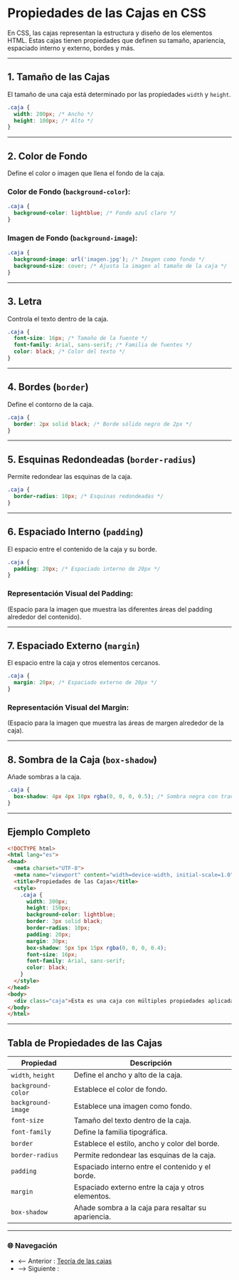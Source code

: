 # **Propiedades de las Cajas en CSS**

En CSS, las cajas representan la estructura y diseño de los elementos HTML. Estas cajas tienen propiedades que definen su tamaño, apariencia, espaciado interno y externo, bordes y más.

---

## **1. Tamaño de las Cajas**

El tamaño de una caja está determinado por las propiedades `width` y `height`.

```css
.caja {
  width: 200px; /* Ancho */
  height: 100px; /* Alto */
}
```

---

## **2. Color de Fondo**

Define el color o imagen que llena el fondo de la caja.

### **Color de Fondo (`background-color`):**

```css
.caja {
  background-color: lightblue; /* Fondo azul claro */
}
```

### **Imagen de Fondo (`background-image`):**

```css
.caja {
  background-image: url('imagen.jpg'); /* Imagen como fondo */
  background-size: cover; /* Ajusta la imagen al tamaño de la caja */
}
```

---

## **3. Letra**

Controla el texto dentro de la caja.

```css
.caja {
  font-size: 16px; /* Tamaño de la fuente */
  font-family: Arial, sans-serif; /* Familia de fuentes */
  color: black; /* Color del texto */
}
```

---

## **4. Bordes (`border`)**

Define el contorno de la caja.

```css
.caja {
  border: 2px solid black; /* Borde sólido negro de 2px */
}
```

---

## **5. Esquinas Redondeadas (`border-radius`)**

Permite redondear las esquinas de la caja.

```css
.caja {
  border-radius: 10px; /* Esquinas redondeadas */
}
```

---

## **6. Espaciado Interno (`padding`)**

El espacio entre el contenido de la caja y su borde.

```css
.caja {
  padding: 20px; /* Espaciado interno de 20px */
}
```

### Representación Visual del Padding:
(Espacio para la imagen que muestra las diferentes áreas del padding alrededor del contenido).

---

## **7. Espaciado Externo (`margin`)**

El espacio entre la caja y otros elementos cercanos.

```css
.caja {
  margin: 20px; /* Espaciado externo de 20px */
}
```

### Representación Visual del Margin:
(Espacio para la imagen que muestra las áreas de margen alrededor de la caja).

---

## **8. Sombra de la Caja (`box-shadow`)**

Añade sombras a la caja.

```css
.caja {
  box-shadow: 4px 4px 10px rgba(0, 0, 0, 0.5); /* Sombra negra con transparencia */
}
```

---

## **Ejemplo Completo**

```html
<!DOCTYPE html>
<html lang="es">
<head>
  <meta charset="UTF-8">
  <meta name="viewport" content="width=device-width, initial-scale=1.0">
  <title>Propiedades de las Cajas</title>
  <style>
    .caja {
      width: 300px;
      height: 150px;
      background-color: lightblue;
      border: 3px solid black;
      border-radius: 10px;
      padding: 20px;
      margin: 30px;
      box-shadow: 5px 5px 15px rgba(0, 0, 0, 0.4);
      font-size: 16px;
      font-family: Arial, sans-serif;
      color: black;
    }
  </style>
</head>
<body>
  <div class="caja">Esta es una caja con múltiples propiedades aplicadas.</div>
</body>
</html>
```

---

## **Tabla de Propiedades de las Cajas**

| **Propiedad**       | **Descripción**                                                       |
|---------------------|-----------------------------------------------------------------------|
| `width`, `height`   | Define el ancho y alto de la caja.                                   |
| `background-color`  | Establece el color de fondo.                                         |
| `background-image`  | Establece una imagen como fondo.                                     |
| `font-size`         | Tamaño del texto dentro de la caja.                                  |
| `font-family`       | Define la familia tipográfica.                                       |
| `border`            | Establece el estilo, ancho y color del borde.                       |
| `border-radius`     | Permite redondear las esquinas de la caja.                          |
| `padding`           | Espaciado interno entre el contenido y el borde.                    |
| `margin`            | Espaciado externo entre la caja y otros elementos.                  |
| `box-shadow`        | Añade sombra a la caja para resaltar su apariencia.                 |

---

### 🌐 Navegación

- <-- Anterior : [Teoría de las cajas](Teoría%20de%20las%20cajas.md)
- --> Siguiente : [](.md)

  
